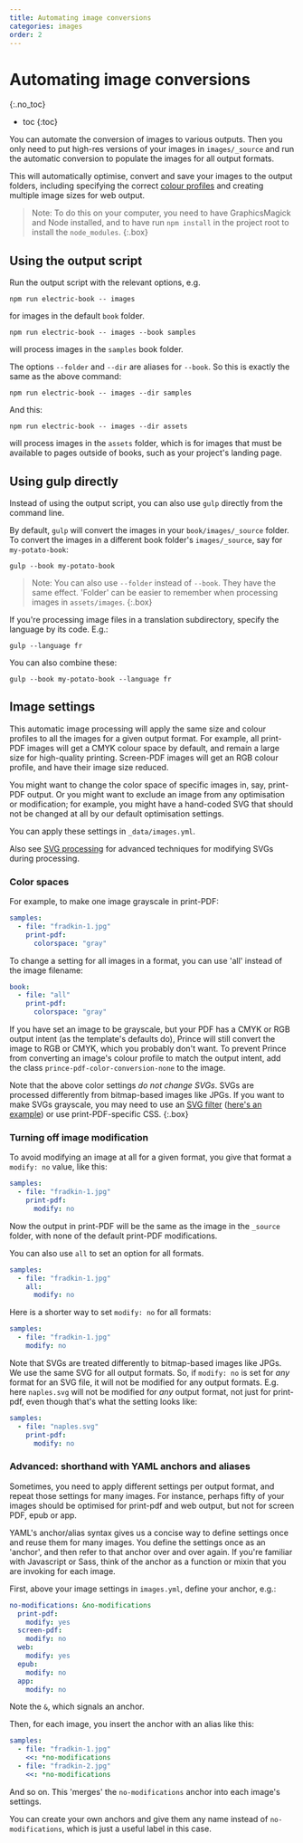 ```yaml
---
title: Automating image conversions
categories: images
order: 2
---
```


# Automating image conversions
{:.no_toc}

* toc
{:toc}

You can automate the conversion of images to various outputs. Then you only need to put high-res versions of your images in `images/_source` and run the automatic conversion to populate the images for all output formats.

This will automatically optimise, convert and save your images to the output folders, including specifying the correct [colour profiles](../layout/colour-profiles.html) and creating multiple image sizes for web output.

> Note: To do this on your computer, you need to have GraphicsMagick and Node installed, and to have run `npm install` in the project root to install the `node_modules`.
{:.box}

## Using the output script

Run the output script with the relevant options, e.g.

```shell
npm run electric-book -- images
```

for images in the default `book` folder.

```shell
npm run electric-book -- images --book samples
```

will process images in the `samples` book folder.

The options `--folder` and `--dir` are aliases for `--book`. So this is exactly the same as the above command:

```shell
npm run electric-book -- images --dir samples
```

And this:

```shell
npm run electric-book -- images --dir assets
```

will process images in the `assets` folder, which is for images that must be available to pages outside of books, such as your project's landing page.


## Using gulp directly

Instead of using the output script, you can also use `gulp` directly from the command line.

By default, `gulp` will convert the images in your `book/images/_source` folder. To convert the images in a different book folder's `images/_source`, say for `my-potato-book`:

``` shell
gulp --book my-potato-book
```

> Note: You can also use `--folder` instead of `--book`. They have the same effect. 'Folder' can be easier to remember when processing images in `assets/images`.
{:.box}

If you're processing image files in a translation subdirectory, specify the language by its code. E.g.:

``` shell
gulp --language fr
```

You can also combine these:

``` shell
gulp --book my-potato-book --language fr
```

## Image settings

This automatic image processing will apply the same size and colour profiles to all the images for a given output format. For example, all print-PDF images will get a CMYK colour space by default, and remain a large size for high-quality printing. Screen-PDF images will get an RGB colour profile, and have their image size reduced.

You might want to change the color space of specific images in, say, print-PDF output. Or you might want to exclude an image from any optimisation or modification; for example, you might have a hand-coded SVG that should not be changed at all by our default optimisation settings.

You can apply these settings in `_data/images.yml`.

Also see [SVG processing](svg-processing.html) for advanced techniques for modifying SVGs during processing.

### Color spaces

For example, to make one image grayscale in print-PDF:

```yaml
samples:
  - file: "fradkin-1.jpg"
    print-pdf:
      colorspace: "gray"
```

To change a setting for all images in a format, you can use 'all' instead of the image filename:

```yaml
book:
  - file: "all"
    print-pdf:
      colorspace: "gray"
```

If you have set an image to be grayscale, but your PDF has a CMYK or RGB output intent (as the template's defaults do), Prince will still convert the image to RGB or CMYK, which you probably don't want. To prevent Prince from converting an image's colour profile to match the output intent, add the class `prince-pdf-color-conversion-none` to the image.

Note that the above color settings *do not change SVGs*. SVGs are processed differently from bitmap-based images like JPGs. If you want to make SVGs grayscale, you may need to use an [SVG filter](https://www.w3.org/TR/filter-effects-1/#grayscaleEquivalent) ([here's an example](https://stackoverflow.com/a/23255391/1781075)) or use print-PDF-specific CSS.
{:.box}


### Turning off image modification

To avoid modifying an image at all for a given format, you give that format a `modify: no` value, like this:

```yaml
samples:
  - file: "fradkin-1.jpg"
    print-pdf:
      modify: no
```

Now the output in print-PDF will be the same as the image in the `_source` folder, with none of the default print-PDF modifications.

You can also use `all` to set an option for all formats.

```yaml
samples:
  - file: "fradkin-1.jpg"
    all:
      modify: no
```

Here is a shorter way to set `modify: no` for all formats:

```yaml
samples:
  - file: "fradkin-1.jpg"
    modify: no
```

Note that SVGs are treated differently to bitmap-based images like JPGs. We use the same SVG for all output formats. So, if `modify: no` is set for *any* format for an SVG file, it will not be modified for any output formats. E.g. here `naples.svg` will not be modified for *any* output format, not just for print-pdf, even though that's what the setting looks like:

```yaml
samples:
  - file: "naples.svg"
    print-pdf:
      modify: no
```


### Advanced: shorthand with YAML anchors and aliases

Sometimes, you need to apply different settings per output format, and repeat those settings for many images. For instance, perhaps fifty of your images should be optimised for print-pdf and web output, but not for screen PDF, epub or app.

YAML's anchor/alias syntax gives us a concise way to define settings once and reuse them for many images. You define the settings once as an 'anchor', and then refer to that anchor over and over again. If you're familiar with Javascript or Sass, think of the anchor as a function or mixin that you are invoking for each image.

First, above your image settings in `images.yml`, define your anchor, e.g.:

```yaml
no-modifications: &no-modifications
  print-pdf:
    modify: yes
  screen-pdf:
    modify: no
  web:
    modify: yes
  epub:
    modify: no
  app:
    modify: no
```

Note the `&`, which signals an anchor.

Then, for each image, you insert the anchor with an alias like this:

```yaml
samples:
  - file: "fradkin-1.jpg"
    <<: *no-modifications
  - file: "fradkin-2.jpg"
    <<: *no-modifications
```

And so on. This 'merges' the `no-modifications` anchor into each image's settings.

You can create your own anchors and give them any name instead of `no-modifications`, which is just a useful label in this case.
